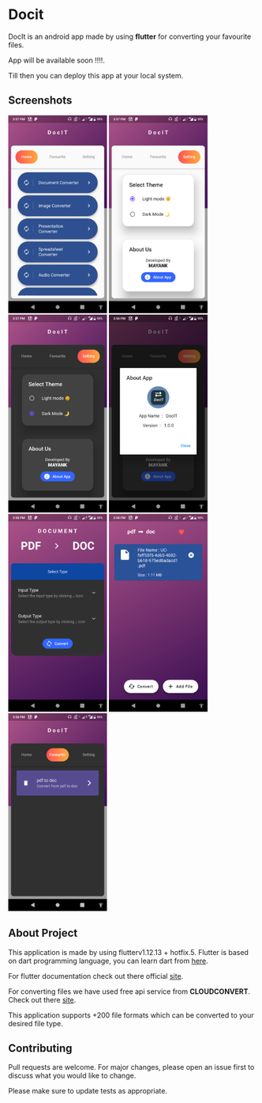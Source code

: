 # Docit

DocIt is an android app made by using <b>flutter</b> for converting your favourite files.

App will be available soon !!!!.

Till then you can deploy this app at your local system.

## Screenshots
<img src="lib/screenshots/flutter_01.png" height = 400></img>
<img src="lib/screenshots/flutter_02.png" height = 400></img>
<img src="lib/screenshots/flutter_03.png" height = 400></img>
<img src="lib/screenshots/flutter_04.png" height = 400></img>
<img src="lib/screenshots/flutter_05.png" height = 400></img>
<img src="lib/screenshots/flutter_06.png" height = 400></img>
<img src="lib/screenshots/flutter_07.png" height = 400></img>

## About Project
This application is made by using flutterv1.12.13 + hotfix.5. Flutter is based on dart programming language, you can learn dart from [here](https://dart.dev/guides).

For flutter documentation check out there official <a href="https://flutter.dev/docs">site</a>. 

For converting files we have used free api service from <b>CLOUDCONVERT</b>. Check out there [site](https://cloudconvert.com/).

This application supports +200 file formats which can be converted to your desired file type.

## Contributing
Pull requests are welcome. For major changes, please open an issue first to discuss what you would like to change.

Please make sure to update tests as appropriate.
